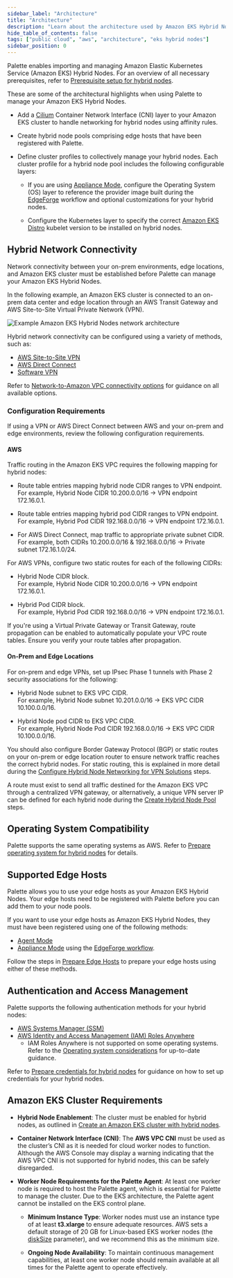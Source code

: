 ```yaml
---
sidebar_label: "Architecture"
title: "Architecture"
description: "Learn about the architecture used by Amazon EKS Hybrid Nodes when deployed with Palette."
hide_table_of_contents: false
tags: ["public cloud", "aws", "architecture", "eks hybrid nodes"]
sidebar_position: 0
---
```


Palette enables importing and managing Amazon Elastic Kubernetes Service (Amazon EKS) Hybrid Nodes. For an overview of
all necessary prerequisites, refer to
[Prerequisite setup for hybrid nodes](https://docs.aws.amazon.com/eks/latest/userguide/hybrid-nodes-prereqs.html).

These are some of the architectural highlights when using Palette to manage your Amazon EKS Hybrid Nodes.

- Add a [Cilium](https://cilium.io/) Container Network Interface (CNI) layer to your Amazon EKS cluster to handle
  networking for hybrid nodes using affinity rules.

- Create hybrid node pools comprising edge hosts that have been registered with Palette.

- Define cluster profiles to collectively manage your hybrid nodes. Each cluster profile for a hybrid node pool includes
  the following configurable layers:

  - If you are using [Appliance Mode](../../../../deployment-modes/appliance-mode.md), configure the Operating System
    (OS) layer to reference the provider image built during the
    [EdgeForge](../../../edge/edgeforge-workflow/edgeforge-workflow.md) workflow and optional customizations for your
    hybrid nodes.

  - Configure the Kubernetes layer to specify the correct [Amazon EKS Distro](https://distro.eks.amazonaws.com/) kubelet
    version to be installed on hybrid nodes.

## Hybrid Network Connectivity

Network connectivity between your on-prem environments, edge locations, and Amazon EKS cluster must be established
before Palette can manage your Amazon EKS Hybrid Nodes.

In the following example, an Amazon EKS cluster is connected to an on-prem data center and edge location through an AWS
Transit Gateway and AWS Site-to-Site Virtual Private Network (VPN).

![Example Amazon EKS Hybrid Nodes network architecture](/aws_eks-hybrid_architecture_eks-hybrid-architecture.webp)

Hybrid network connectivity can be configured using a variety of methods, such as:

- [AWS Site-to-Site VPN](https://docs.aws.amazon.com/vpn/latest/s2svpn/VPC_VPN.html)
- [AWS Direct Connect](https://docs.aws.amazon.com/whitepapers/latest/aws-vpc-connectivity-options/aws-direct-connect.html)
- [Software VPN](https://docs.aws.amazon.com/whitepapers/latest/aws-vpc-connectivity-options/software-vpn.html)

Refer to
[Network-to-Amazon VPC connectivity options](https://docs.aws.amazon.com/whitepapers/latest/aws-vpc-connectivity-options/network-to-amazon-vpc-connectivity-options.html)
for guidance on all available options.

### Configuration Requirements

If using a VPN or AWS Direct Connect between AWS and your on-prem and edge environments, review the following
configuration requirements.

#### AWS

<!-- Commented out until greenfield provisioning is available -->
<!-- Configure your EKS cluster with static placement so that your nodes are assigned to specific Availability Zones (AZs)
and fixed networking configurations. This is required because of the following reasons:

- The VPN configuration must be set up with predefined routes and IP ranges.
- Node placement cannot change dynamically across AZs.
- Network paths need to remain consistent for VPN tunnels to function properly. -->

Traffic routing in the Amazon EKS VPC requires the following mapping for hybrid nodes:

- Route table entries mapping hybrid node CIDR ranges to VPN endpoint.  
  For example, Hybrid Node CIDR 10.200.0.0/16 → VPN endpoint 172.16.0.1.

- Route table entries mapping hybrid pod CIDR ranges to VPN endpoint.  
  For example, Hybrid Pod CIDR 192.168.0.0/16 → VPN endpoint 172.16.0.1.

- For AWS Direct Connect, map traffic to appropriate private subnet CIDR.  
  For example, both CIDRs 10.200.0.0/16 & 192.168.0.0/16 → Private subnet 172.16.1.0/24.

For AWS VPNs, configure two static routes for each of the following CIDRs:

- Hybrid Node CIDR block.  
  For example, Hybrid Node CIDR 10.200.0.0/16 → VPN endpoint 172.16.0.1.

- Hybrid Pod CIDR block.  
  For example, Hybrid Pod CIDR 192.168.0.0/16 → VPN endpoint 172.16.0.1.

If you're using a Virtual Private Gateway or Transit Gateway, route propagation can be enabled to automatically populate
your VPC route tables. Ensure you verify your route tables after propagation.

#### On-Prem and Edge Locations

For on-prem and edge VPNs, set up IPsec Phase 1 tunnels with Phase 2 security associations for the following:

- Hybrid Node subnet to EKS VPC CIDR.  
  For example, Hybrid Node subnet 10.201.0.0/16 → EKS VPC CIDR 10.100.0.0/16.

- Hybrid Node pod CIDR to EKS VPC CIDR.  
  For example, Hybrid Node Pod CIDR 192.168.0.0/16 → EKS VPC CIDR 10.100.0.0/16.

You should also configure Border Gateway Protocol (BGP) or static routes on your on-prem or edge location router to
ensure network traffic reaches the correct hybrid nodes. For static routing, this is explained in more detail during the
[Configure Hybrid Node Networking for VPN Solutions](./create-hybrid-node-pools.md#configure-hybrid-node-networking-for-vpn-solutions)
steps.

A route must exist to send all traffic destined for the Amazon EKS VPC through a centralized VPN gateway, or
alternatively, a unique VPN server IP can be defined for each hybrid node during the
[Create Hybrid Node Pool](./create-hybrid-node-pools.md#create-hybrid-node-pool) steps.

## Operating System Compatibility

Palette supports the same operating systems as AWS. Refer to
[Prepare operating system for hybrid nodes](https://docs.aws.amazon.com/eks/latest/userguide/hybrid-nodes-os.html) for
details.

## Supported Edge Hosts

Palette allows you to use your edge hosts as your Amazon EKS Hybrid Nodes. Your edge hosts need to be registered with
Palette before you can add them to your node pools.

If you want to use your edge hosts as Amazon EKS Hybrid Nodes, they must have been registered using one of the following
methods:

- [Agent Mode](../../../../deployment-modes/agent-mode/agent-mode.md)
- [Appliance Mode](../../../../deployment-modes/appliance-mode.md) using the
  [EdgeForge workflow](../../../edge/edgeforge-workflow/edgeforge-workflow.md).

Follow the steps in [Prepare Edge Hosts](./prepare-environment/prepare-edge-hosts.md) to prepare your edge hosts using
either of these methods.

## Authentication and Access Management

Palette supports the following authentication methods for your hybrid nodes:

- [AWS Systems Manager (SSM)](https://docs.aws.amazon.com/systems-manager/latest/userguide/what-is-systems-manager.html)
- [AWS Identity and Access Management (IAM) Roles Anywhere](https://docs.aws.amazon.com/rolesanywhere/latest/userguide/introduction.html)
  - IAM Roles Anywhere is not supported on some operating systems. Refer to the
    [Operating system considerations](https://docs.aws.amazon.com/eks/latest/userguide/hybrid-nodes-os.html#_operating_system_considerations)
    for up-to-date guidance.

Refer to
[Prepare credentials for hybrid nodes](https://docs.aws.amazon.com/eks/latest/userguide/hybrid-nodes-creds.html) for
guidance on how to set up credentials for your hybrid nodes.

## Amazon EKS Cluster Requirements

- **Hybrid Node Enablement**: The cluster must be enabled for hybrid nodes, as outlined in
  [Create an Amazon EKS cluster with hybrid nodes](https://docs.aws.amazon.com/eks/latest/userguide/hybrid-nodes-cluster-create.html).

- **Container Network Interface (CNI)**: The **AWS VPC CNI** must be used as the cluster’s CNI as it is needed for cloud
  worker nodes to function. Although the AWS Console may display a warning indicating that the AWS VPC CNI is not
  supported for hybrid nodes, this can be safely disregarded.

- **Worker Node Requirements for the Palette Agent**: At least one worker node is required to host the Palette agent,
  which is essential for Palette to manage the cluster. Due to the EKS architecture, the Palette agent cannot be
  installed on the EKS control plane.

  - **Minimum Instance Type**: Worker nodes must use an instance type of at least **t3.xlarge** to ensure adequate
    resources. AWS sets a default storage of 20 GB for Linux-based EKS worker nodes (the
    [diskSize](https://docs.aws.amazon.com/eks/latest/APIReference/API_CreateNodegroup.html#API_CreateNodegroup_RequestSyntax)
    parameter), and we recommend this as the minimum size.

  - **Ongoing Node Availability**: To maintain continuous management capabilities, at least one worker node should
    remain available at all times for the Palette agent to operate effectively.
